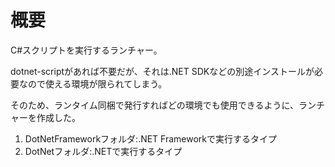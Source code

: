 # 概要

C#スクリプトを実行するランチャー。

dotnet-scriptがあれば不要だが、それは.NET SDKなどの別途インストールが必要なので使える環境が限られてしまう。

そのため、ランタイム同梱で発行すればどの環境でも使用できるように、ランチャーを作成した。

1. DotNetFrameworkフォルダ:.NET Frameworkで実行するタイプ
1. DotNetフォルダ:.NETで実行するタイプ
